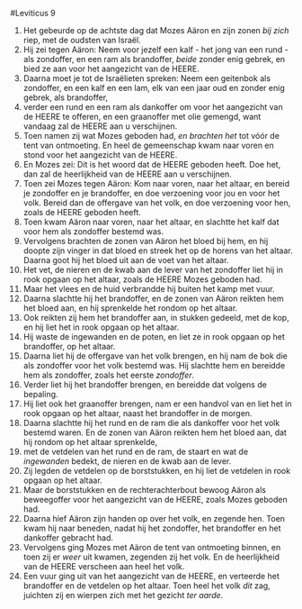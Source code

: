 #Leviticus 9
1. Het gebeurde op de achtste dag dat Mozes Aäron en zijn zonen *bij zich* riep, met de oudsten van Israël.
2. Hij zei tegen Aäron: Neem voor jezelf een kalf - het jong van een rund - als zondoffer, en een ram als brandoffer, *beide* zonder enig gebrek, en bied ze aan voor het aangezicht van de HEERE.
3. Daarna moet je tot de Israëlieten spreken: Neem een geitenbok als zondoffer, en een kalf en een lam, elk van een jaar oud en zonder enig gebrek, als brandoffer,
4. verder een rund en een ram als dankoffer om voor het aangezicht van de HEERE te offeren, en een graanoffer met olie gemengd, want vandaag zal de HEERE aan u verschijnen.
5. Toen namen zij wat Mozes geboden had, *en brachten het* tot vóór de tent van ontmoeting. En heel de gemeenschap kwam naar voren en stond voor het aangezicht van de HEERE.
6. En Mozes zei: Dit is het woord dat de HEERE geboden heeft. Doe het, dan zal de heerlijkheid van de HEERE aan u verschijnen.
7. Toen zei Mozes tegen Aäron: Kom naar voren, naar het altaar, en bereid je zondoffer en je brandoffer, en doe verzoening voor jou en voor het volk. Bereid dan de offergave van het volk, en doe verzoening voor hen, zoals de HEERE geboden heeft.
8. Toen kwam Aäron naar voren, naar het altaar, en slachtte het kalf dat voor hem als zondoffer bestemd was.
9. Vervolgens brachten de zonen van Aäron het bloed bij hem, en hij doopte zijn vinger in dat bloed en streek het op de horens van het altaar. Daarna goot hij het bloed uit aan de voet van het altaar.
10. Het vet, de nieren en de kwab aan de lever van het zondoffer liet hij in rook opgaan op het altaar, zoals de HEERE Mozes geboden had.
11. Maar het vlees en de huid verbrandde hij buiten het kamp met vuur.
12. Daarna slachtte hij het brandoffer, en de zonen van Aäron reikten hem het bloed aan, en hij sprenkelde het rondom op het altaar.
13. Ook reikten zij hem het brandoffer aan, in stukken gedeeld, met de kop, en hij liet het in rook opgaan op het altaar.
14. Hij waste de ingewanden en de poten, en liet ze in rook opgaan op het brandoffer, op het altaar.
15. Daarna liet hij de offergave van het volk brengen, en hij nam de bok die als zondoffer voor het volk bestemd was. Hij slachtte hem en bereidde hem als zondoffer, zoals het eerste *zondoffer*.
16. Verder liet hij het brandoffer brengen, en bereidde dat volgens de bepaling.
17. Hij liet ook het graanoffer brengen, nam er een handvol van en liet het in rook opgaan op het altaar, naast het brandoffer in de morgen.
18. Daarna slachtte hij het rund en de ram die als dankoffer voor het volk bestemd waren. En de zonen van Aäron reikten hem het bloed aan, dat hij rondom op het altaar sprenkelde,
19. met de vetdelen van het rund en de ram, de staart en wat de *ingewanden* bedekt, de nieren en de kwab aan de lever.
20. Zij legden de vetdelen op de borststukken, en hij liet de vetdelen in rook opgaan op het altaar.
21. Maar de borststukken en de rechterachterbout bewoog Aäron als beweegoffer voor het aangezicht van de HEERE, zoals Mozes geboden had.
22. Daarna hief Aäron zijn handen op over het volk, en zegende hen. Toen kwam hij naar beneden, nadat hij het zondoffer, het brandoffer en het dankoffer gebracht had.
23. Vervolgens ging Mozes met Aäron de tent van ontmoeting binnen, en toen zij er *weer* uit kwamen, zegenden zij het volk. En de heerlijkheid van de HEERE verscheen aan heel het volk.
24. Een vuur ging uit van het aangezicht van de HEERE, en verteerde het brandoffer en de vetdelen op het altaar. Toen heel het volk *dit* zag, juichten zij en wierpen zich met het gezicht *ter aarde*.
